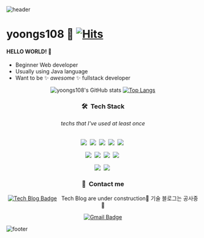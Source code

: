 ![header](https://capsule-render.vercel.app/api?type=waving&color=gradient&height=250&section=header&text=Yoonjin%20Lee&fontSize=65)

# yoongs108 :space_invader: [![Hits](https://hits.seeyoufarm.com/api/count/incr/badge.svg?url=https%3A%2F%2Fgithub.com%2Fyoongs108&count_bg=%23235C88&title_bg=%2399C9C5&icon=&icon_color=%23E7E7E7&title=hits&edge_flat=false)](https://hits.seeyoufarm.com)

#### HELLO WORLD! 👋 
* Beginner Web developer
* Usually using Java language
* Want to be ✨&nbsp;_awesome_&nbsp;✨ fullstack developer

<div align=center>

![yoongs108's GitHub stats](https://github-readme-stats.vercel.app/api?username=yoongs108&show_icons=true&theme=cobalt)
[![Top Langs](https://github-readme-stats.vercel.app/api/top-langs/?username=yoongs108&layout=compact&theme=cobalt)](https://github.com/yoongs108/github-readme-stats)
 
### 🛠 &nbsp;Tech Stack
###### techs that I've used at least once

 
<img src="https://img.shields.io/badge/Java-007396?style=flat-square&logo=Java&logoColor=white"/>&nbsp;
<img src="https://img.shields.io/badge/Javascript-F7DF1E?style=flat-square&logo=Javascript&logoColor=white"/>&nbsp;
<img src="https://img.shields.io/badge/Spring-6DB33F?style=flat-square&logo=Spring&logoColor=white"/>&nbsp;
<img src="https://img.shields.io/badge/Python-3766AB?style=flat-square&logo=Python&logoColor=white"/>&nbsp;
<img src="https://img.shields.io/badge/PyCharm-000000?style=flat-square&logo=PyCharm&logoColor=white"/>&nbsp;

<img src="https://img.shields.io/badge/HTML5-E34F26?style=flat-square&logo=HTML5&logoColor=white"/>&nbsp;
<img src="https://img.shields.io/badge/Css-1572B6?style=flat-square&logo=Css&logoColor=white"/>&nbsp;
<img src="https://img.shields.io/badge/VisualStudioCode-007ACC?style=flat-square&logo=VisualStudioCode&logoColor=white"/>&nbsp;
<img src="https://img.shields.io/badge/JSP-007396?style=flat-square&logo=JSP&logoColor=white"/>&nbsp;

<img src="https://img.shields.io/badge/Oracle-F80000?style=flat-square&logo=Oracle&logoColor=white"/>&nbsp;
<img src="https://img.shields.io/badge/MongoDB-47A248?style=flat-square&logo=MongoDB&logoColor=white"/>&nbsp;

### 👋 &nbsp;Contact me

 
[![Tech Blog Badge](http://img.shields.io/badge/-Tech%20blog-black?style=flat-square&logo=github&link=https://yoongs108.github.io/)](https://yoongs108.github.io/) &nbsp; Tech Blog are under construction🔨 기술 블로그는 공사중 🔨 

[![Gmail Badge](https://img.shields.io/badge/Gmail-d14836?style=flat-square&logo=Gmail&logoColor=white&link=mailto:yoongs108@gmail.com)](mailto:yoongs108@gmail.com)

</div>

![footer](https://capsule-render.vercel.app/api?type=waving&color=gradient&height=150&section=footer)
